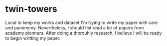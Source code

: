 # twin-towers
Local to keep my works and dataset
I'm trying to write my paper with care and parsimony. Nevertheless, I should fist read a lot of papers from academy pionners. After doing a thorouhly research, I believe I will be ready to begin writting my paper.
